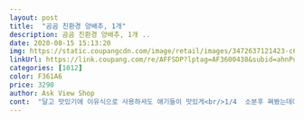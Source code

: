 ```yaml
---
layout: post 
title:  "곰곰 친환경 양배추, 1개" 
description: 곰곰 친환경 양배추, 1개 ..
date: 2020-08-15 15:13:20 
img: https://static.coupangcdn.com/image/retail/images/3472637121423-c68aabc5-4c38-44d8-ac6c-81ffaba94e86.jpg 
linkUrl: https://link.coupang.com/re/AFFSDP?lptag=AF3600438&subid=ahnPublicAsk&pageKey=1496018001&itemId=2569107215&vendorItemId=70561480254&traceid=V0-113-e1bc9d973b5d4a8c 
categories: [1012] 
color: F361A6 
price: 3290 
author: Ask View Shop 
cont:  "달고 맛있기에 이유식으로 사용하셔도 애기들이 맛있게<br/>1/4  소분후 쪄봤는데여<br/>가격   2.<br/>990 원<br/>가격이 조금 사악하다는게  단점 이지만<br/>감사합니다 ♥️♥️<br/>계속 이 제품으로 구매하려구여 달아요 달아<br/>곰곰 친환경 양배추 아주 싱싱하네요!!<br/>구매를 하는 패턴이에여<br/>구매일 8월 8일<br/>그날은 아픈데 맘도 아팠어요<br/>그래도 파스라뇨 ㅋㅋ 지금은 웃으며 후기를 적지만<br/>그래서 가급적 조금 비싸더라도 무농약이나 친환경으로 구입하려 하고요<br/>그럼에도 불구하고 양배추를 구매한건여<br/>나머지 반은 랩에 싸놨어요<br/>남동생이 배가 고팠는지 저나가 와여<br/>남편이가 젤 좋아하는 양배추!!!<br/>내목소리가 다 죽어가니 짧게 통화후 끊었어요<br/>너무 큰걸 사면 소분해서 보관하기엔 냉장고 자리차짐도 있고<br/>농약 성분이 많대요 ㅠㅠ 소독을 잘 해서 먹어야 한다는뎅,<br/>다들 주말 잘 보내세영 ^^<br/>담날 병원 다녀온후 의사선생님이 양배추 마니 먹으래서<br/>동생이  편의점서 몰 사왔냐면여<br/>두꺼운잎도 찌니 부드럽고 달고 맛있드라구여<br/>뚜꺼운 부분도 많지않고 크기도 적당해서 잘 산것 같아요<br/>럭희도 몇개 쪄서  닭가슴살이랑 주니<br/>맛부분 용량부분이 친환경과 맞는쪽이 더러 있는 제품은<br/>매 식단에 양배추찜이 있었으면 좋겠다는 희망사항으로<br/>먹으며 좋은 영양소도 섭취할 수 있을거 같아여<br/>며칠전 밤에 아팠어요<br/>반으로 갈라보니 사진에 잡기 어려울만큼<br/>배 아프다하니 타이레놀, 배에 부치라고 세상에<br/>배송오자마자 손질해서 반은 통에 키친타올을 깔아 담고<br/>생각없이 사는거 같은데 것도 아닌가봐여<br/>세상 잘먹네여<br/>손질하면서 살짝 먹어봤더니 아삭아삭하니 맛있었어요 ㅋ<br/>식품이죠 그래서 저도 자주 구매해 먹는답니다^^<br/>안녕하세여 럭희에여^^<br/>알바 끝났는데 배거프다고<br/>약국도 문을 다닫고 베프는 휴가라 놀러가고<br/>약한분이나 위염으로 고생하시는 분들에겐 아주 좋은<br/>양배추 도착해여<br/>양배추 심처럼 두꺼운 부분도 버리지않고<br/>양배추 찌면 다 그맛이 그맛이겠지 했는데여<br/>양배추가 위에도 좋고 소화에도 도움을 주는 아주 좋은 채소인데<br/>양배추는 거의 떨어지지 않게 구비해두어요.<br/><br/>양배추는 꾸준히 먹어야 될거 같아 주문해봤는데여<br/>양배추는 항염작용을 하는 성질이 있어 소화기가<br/>양상추보단 버터헤드레터스를 좋아해여<br/>오늘도 화이팅 하시고 좋은하루 되세요<br/>요즘 이걸로 양배추찜 매일같이 해먹고 있어요^^<br/>우연히 제 후기를 보신 모든분들 <br/>위도 챙기고 다욧도 할수 있어서여<br/>이 크기가 전 딱 좋았구여<br/>이방법이 가장 오래 보관할수 있더라구요^^<br/>이번에 곰곰 친환경 양배추를 발견하고 주문을 했는데<br/>일단 제품 받았을시 부터 양배추가 단단하고 옹골지다고<br/>저는 고질병처럼 있는게 신경성 위염이에여<br/>저는 양배추보단 양상추를 좋아하고<br/>저처럼 위가 약하신분,변비,다욧터분들<br/>전에는 마트나 집앞 시장가서 낑낑되며 사왔는데 ㅋㅋ<br/>제  손도 작은편인데여 사진찍을때 한손에 들고.<br/><br/>제 동생은 하는 음악말곤 잘 멀라여<br/>제가 받은건 빈틈이 없었어여 속이 꽉찬거죠<br/>제가 쿠팡서 양배추나 수박을 구매하지 못했던 이유가<br/>조금 아쉬운 점은 비닐 벗기니<br/>쪄서 먹어보니 달고,맛있어요<br/>쪘어요<br/>찍었을때 좀 무겁다 정도 였어요<br/>채소는 복불복이 있는 품목이라 담번엔 또 머르져 ㅋㅋ<br/>추천드리고 싶구여<br/>추천드리고 싶은 이윤 앞서 적었듯이 맛있게 먹으며<br/>친환경은 대파든 뭐든 달고 맛은 있는편이에요<br/>친황경 제품 구매해도 한번더 식초물에 담궜다가 소독을 해줍니다.<br/><br/>쿠팡맨들껜 죄송스럽지만 요즘은 양배추 집으로 배송시켜요.<br/><br/>쿠팡서 검색해요<br/>크기는 사진에 보시다시피 크진 않죠?? 제 손이 작은편인데 아담합니다.<br/><br/>크기는 작아요<br/>크기였어요  1인가구에서는 기존 양배추나 수박은 넘 컸거든여<br/>파스를  사가지고 왔더라구여<br/>하단에 거뭇하게 묻어있었는데 잘라내고 사용했어요!<br/>하지만 반 갈라보니 속이 빈틈없이 꽉 찼네요ㅋㅋ 대만족!!<br/>항암작용,피부에도 좋다고 하니 고마운 채소져<br/>해야하나여  그리고 전반적으로 매끈했어요<br/>" 
---
```

